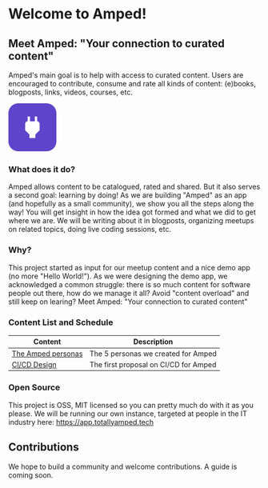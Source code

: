# Welcome to Amped!

## Meet Amped: "Your connection to curated content"

Amped's main goal is to help with access to curated content. Users are encouraged to contribute, consume and rate all kinds of content: (e)books, blogposts, links, videos, courses, etc.

![The Amped icon](amped-icon.png)

### What does it do?

Amped allows content to be catalogued, rated and shared. But it also serves a second goal: learning by doing! As we are building "Amped" as an app (and hopefully as a small community), we show you all the steps along the way! You will get insight in how the idea got formed and what we did to get where we are. We will be writing about it in blogposts, organizing meetups on related topics, doing live coding sessions, etc.

### Why?

This project started as input for our meetup content and a nice demo app (no more "Hello World!"). As we were designing the demo app, we acknowledged a common struggle: there is so much content for software people out there, how do we manage it all? Avoid "content overload" and still keep on learing? Meet Amped: "Your connection to curated content"

### Content List and Schedule

| Content                                               | Description                         |
| ----------------------------------------------------- | ----------------------------------- |
| [The Amped personas ](./content/personas/personas.md) | The 5 personas we created for Amped |
| [CI/CD Design ](./content/designs/1_cicd/cicd.md) | The first proposal on CI/CD for Amped |

### Open Source

This project is OSS, MIT licensed so you can pretty much do with it as you please. We will be running our own instance, targeted at people in the IT industry here: https://app.totallyamped.tech

## Contributions

We hope to build a community and welcome contributions. A guide is coming soon.
